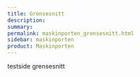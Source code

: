 ```yaml
---
title: Grensesnitt
description: 
summary: 
permalink: maskinporten_grensesnitt.html
sidebar: maskinporten
product: Maskinporten
---
```


testside grensesnitt
